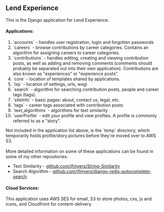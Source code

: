 <h2>Lend Experience</h2>

This is the Django application for Lend Experience.
<br>
<h4>Applications:</h4>
<ol>
	<li>`accounts` - handles user registration, login and forgotten passwords</li>
	<li>`careers` - browse contributions by career categories. Contains an algorithm for assigning careers to career categories.</li>
	<li>`contributions` - handles editing, creating and viewing contribution posts, as well as adding and removing comments (comments should probably be separated out into their own application). Contributions are also known as "experiences" or "experience posts".</li>
	<li>`core` - location of templates shared by applications.</li>
	<li>`lxp` - location of settings, urls, wsgi</li>
	<li>`search` - algorithm for searching contribution posts, people and career tags (tags).</li>
	<li>`siteInfo` - basic pages: about, contact us, legal, etc.</li>
	<li>`tags` - career tags associated with contribution posts</li>
	<li>`text_algorithms` - algorithms for text similarity</li>
	<li>`userProfile` - edit your profile and view profiles. A profile is commonly referred to as a "story".
</ol>
Not included in the application list above, is the `temp` directory, which temporarily holds profile/story pictures before they're moved over to AWS S3.
<br>
<br>
More detailed information on some of these applications can be found in some of my other repositories:
<ul>
	<li>Text Similarity - <a href="https://github.com/jfmyers/String-Similarity">github.com/jfmyers/String-Similarity</a></li>
	<li>Search Algorithm - <a href="https://github.com/jfmyers/django-redis-autocomplete-search">github.com/jfmyers/django-redis-autocomplete-search</a></li>
</ul>
<h4>Cloud Services:</h4>
This application uses AWS SES for email, S3 to store photos, css, js and icons, and Cloudfront for content-delivery.